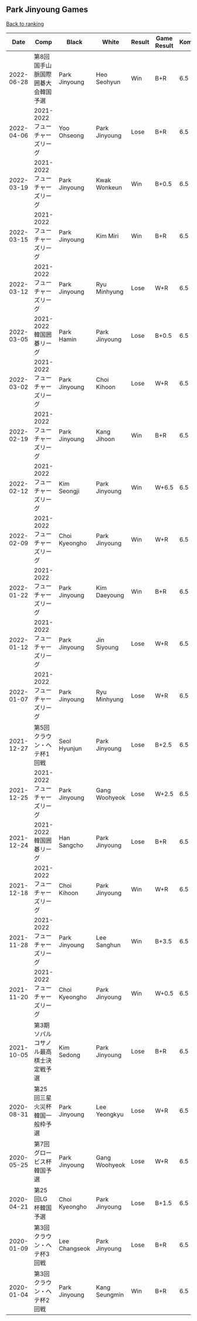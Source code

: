 ## Park Jinyoung Games

[Back to ranking](../../index.md)




| **Date** | **Comp** | **Black** | **White** | **Result** | **Game Result** | **Komi** | **Rating** | **Diff** | 
| --- | --- | --- | --- | --- | --- | --- | --- | --- |
| 2022-06-28 | 第8回国手山脈国際囲碁大会韓国予選 | Park Jinyoung | Heo Seohyun | Win | B+R | 6.5 | 3143 | 46 | 
| 2022-04-06 | 2021-2022フューチャーズリーグ | Yoo Ohseong | Park Jinyoung | Lose | B+R | 6.5 | 3097 | -22 | 
| 2022-03-19 | 2021-2022フューチャーズリーグ | Park Jinyoung | Kwak Wonkeun | Win | B+0.5 | 6.5 | 3119 | 38 | 
| 2022-03-15 | 2021-2022フューチャーズリーグ | Park Jinyoung | Kim Miri | Win | B+R | 6.5 | 3081 | 19 | 
| 2022-03-12 | 2021-2022フューチャーズリーグ | Park Jinyoung | Ryu Minhyung | Lose | W+R | 6.5 | 3062 | 12 | 
| 2022-03-05 | 2021-2022韓国囲碁リーグ | Park Hamin | Park Jinyoung | Lose | B+0.5 | 6.5 | 3050 | -42 | 
| 2022-03-02 | 2021-2022フューチャーズリーグ | Park Jinyoung | Choi Kihoon | Lose | W+R | 6.5 | 3092 | 25 | 
| 2022-02-19 | 2021-2022フューチャーズリーグ | Park Jinyoung | Kang Jihoon | Win | B+R | 6.5 | 3067 | 9 | 
| 2022-02-12 | 2021-2022フューチャーズリーグ | Kim Seongji | Park Jinyoung | Win | W+6.5 | 6.5 | 3058 | 28 | 
| 2022-02-09 | 2021-2022フューチャーズリーグ | Choi Kyeongho | Park Jinyoung | Win | W+R | 6.5 | 3030 | 52 | 
| 2022-01-22 | 2021-2022フューチャーズリーグ | Park Jinyoung | Kim Daeyoung | Win | B+R | 6.5 | 2978 | 58 | 
| 2022-01-12 | 2021-2022フューチャーズリーグ | Park Jinyoung | Jin Siyoung | Lose | W+R | 6.5 | 2920 | -56 | 
| 2022-01-07 | 2021-2022フューチャーズリーグ | Park Jinyoung | Ryu Minhyung | Lose | W+R | 6.5 | 2976 | 11 | 
| 2021-12-27 | 第5回クラウン・ヘテ杯1回戦 | Seol Hyunjun | Park Jinyoung | Lose | B+2.5 | 6.5 | 2965 | -25 | 
| 2021-12-25 | 2021-2022フューチャーズリーグ | Park Jinyoung | Gang Woohyeok | Lose | W+2.5 | 6.5 | 2990 | -57 | 
| 2021-12-24 | 2021-2022韓国囲碁リーグ | Han Sangcho | Park Jinyoung | Lose | B+R | 6.5 | 3047 | -39 | 
| 2021-12-18 | 2021-2022フューチャーズリーグ | Choi Kihoon | Park Jinyoung | Win | W+R | 6.5 | 3086 | 200 | 
| 2021-11-28 | 2021-2022フューチャーズリーグ | Park Jinyoung | Lee Sanghun | Win | B+3.5 | 6.5 | 2886 | 114 | 
| 2021-11-20 | 2021-2022フューチャーズリーグ | Choi Kyeongho | Park Jinyoung | Win | W+0.5 | 6.5 | 2772 | -164 | 
| 2021-10-05 | 第3期ソパルコサノル最高棋士決定戦予選 | Kim Sedong | Park Jinyoung | Lose | B+R | 6.5 | 2936 | 0 | 
| 2020-08-31 | 第25回三星火災杯韓国一般枠予選 | Park Jinyoung | Lee Yeongkyu | Lose | W+R | 6.5 | 2936 | -127 | 
| 2020-05-25 | 第7回グロービス杯韓国予選 | Park Jinyoung | Gang Woohyeok | Lose | W+R | 6.5 | 3063 | -51 | 
| 2020-04-21 | 第25回LG杯韓国予選 | Choi Kyeongho | Park Jinyoung | Lose | B+1.5 | 6.5 | 3114 | -141 | 
| 2020-01-09 | 第3回クラウン・ヘテ杯3回戦 | Lee Changseok | Park Jinyoung | Lose | B+R | 6.5 | 3255 | -24 | 
| 2020-01-04 | 第3回クラウン・ヘテ杯2回戦 | Park Jinyoung | Kang Seungmin | Win | B+R | 6.5 | 3279 | missing |





